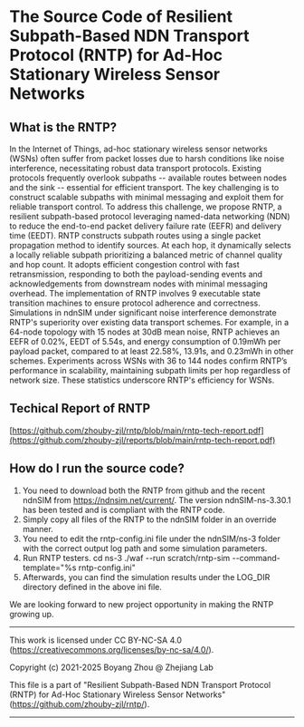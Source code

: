 # The Source Code of Resilient Subpath-Based NDN Transport Protocol (RNTP) for Ad-Hoc Stationary Wireless Sensor Networks

## What is the RNTP?
In the Internet of Things, ad-hoc stationary wireless sensor networks (WSNs) often suffer from packet losses due to harsh conditions like noise interference, necessitating robust data transport protocols. Existing protocols frequently overlook subpaths -- available routes between nodes and the sink -- essential for efficient transport. The key challenging is to construct scalable subpaths with minimal messaging and exploit them for reliable transport control. To address this challenge, we propose RNTP, a resilient subpath-based protocol leveraging named-data networking (NDN) to reduce the end-to-end packet delivery failure rate (EEFR) and delivery time (EEDT). RNTP constructs subpath routes using a single packet propagation method to identify sources. At each hop, it dynamically selects a locally reliable subpath prioritizing a balanced metric of channel quality and hop count. It adopts efficient congestion control with fast retransmission, responding to both the payload-sending events and acknowledgements from downstream nodes with minimal messaging overhead. The implementation of RNTP involves 9 executable state transition machines to ensure protocol adherence and correctness. Simulations in ndnSIM under significant noise interference demonstrate RNTP's superiority over existing data transport schemes. For example, in a 64-node topology with 15 nodes at 30dB mean noise, RNTP achieves an EEFR of 0.02%, EEDT of 5.54s, and energy consumption of 0.19mWh per payload packet, compared to at least 22.58%, 13.91s, and 0.23mWh in other schemes. Experiments across WSNs with 36 to 144 nodes confirm RNTP’s performance in scalability, maintaining subpath limits per hop regardless of network size. These statistics underscore RNTP's efficiency for WSNs.

## Techical Report of RNTP
[https://github.com/zhouby-zjl/rntp/blob/main/rntp-tech-report.pdf](https://github.com/zhouby-zjl/reports/blob/main/rntp-tech-report.pdf)

## How do I run the source code?
1. You need to download both the RNTP from github and the recent ndnSIM from https://ndnsim.net/current/. The version ndnSIM-ns-3.30.1 has been tested and is compliant with the RNTP code.
2. Simply copy all files of the RNTP to the ndnSIM folder in an override manner. 
3. You need to edit the rntp-config.ini file under the ndnSIM/ns-3 folder with the correct output log path and some simulation parameters. 
4. Run RNTP testers. 
cd ns-3
./waf --run scratch/rntp-sim --command-template="%s rntp-config.ini"
5. Afterwards, you can find the simulation results under the LOG_DIR directory defined in the above ini file.
 
We are looking forward to new project opportunity in making the RNTP growing up. 

 *********************************************************************************
This work is licensed under CC BY-NC-SA 4.0
(https://creativecommons.org/licenses/by-nc-sa/4.0/).

Copyright (c) 2021-2025 Boyang Zhou @ Zhejiang Lab

This file is a part of "Resilient Subpath-Based NDN Transport Protocol (RNTP) for Ad-Hoc Stationary Wireless Sensor Networks"
(https://github.com/zhouby-zjl/rntp/).

 **********************************************************************************
